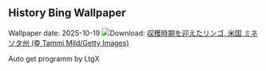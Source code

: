 ## History Bing Wallpaper
Wallpaper date: 2025-10-19
![](https://www.bing.com/th?id=OHR.AppleHarvest_JA-JP0862857490_UHD.jpg&w=1000)Download: [収穫時期を迎えたリンゴ, 米国 ミネソタ州 (© Tammi Mild/Getty Images)](https://www.bing.com/th?id=OHR.AppleHarvest_JA-JP0862857490_UHD.jpg)

Auto get programm by LtgX

